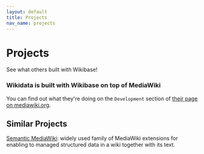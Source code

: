 ```yaml
---
layout: default
title: Projects
nav_name: projects
---
```


# Projects
See what others built with Wikibase!

### Wikidata is built with Wikibase on top of MediaWiki
You can find out what they're doing on the `Development` section of [their page on mediawiki.org](https://www.mediawiki.org/wiki/Wikibase).

## Similar Projects
[Semantic MediaWiki](https://semantic-mediawiki.org/): widely used family of MediaWiki extensions for enabling to managed structured data in a wiki together with its text.
